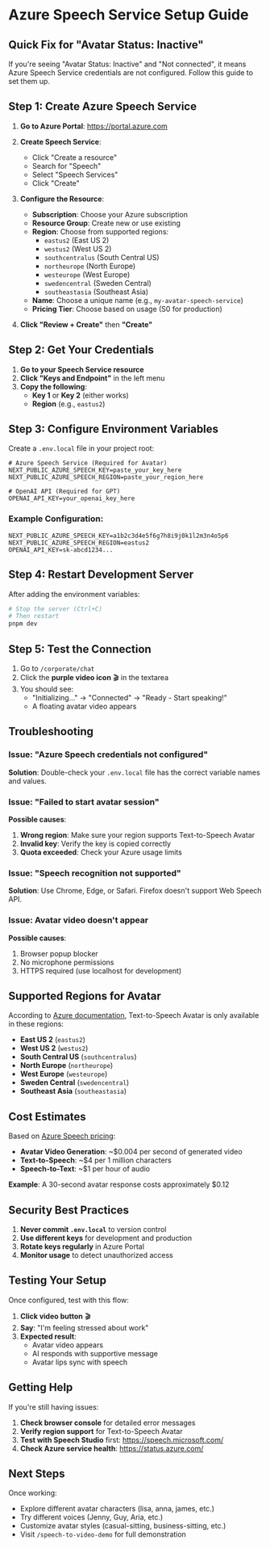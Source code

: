 # Azure Speech Service Setup Guide

## Quick Fix for "Avatar Status: Inactive"

If you're seeing "Avatar Status: Inactive" and "Not connected", it means Azure Speech Service credentials are not configured. Follow this guide to set them up.

## Step 1: Create Azure Speech Service

1. **Go to Azure Portal**: https://portal.azure.com
2. **Create Speech Service**:
   - Click "Create a resource"
   - Search for "Speech" 
   - Select "Speech Services"
   - Click "Create"

3. **Configure the Resource**:
   - **Subscription**: Choose your Azure subscription
   - **Resource Group**: Create new or use existing
   - **Region**: Choose from supported regions:
     - `eastus2` (East US 2) 
     - `westus2` (West US 2)
     - `southcentralus` (South Central US)
     - `northeurope` (North Europe)
     - `westeurope` (West Europe)
     - `swedencentral` (Sweden Central)
     - `southeastasia` (Southeast Asia)
   - **Name**: Choose a unique name (e.g., `my-avatar-speech-service`)
   - **Pricing Tier**: Choose based on usage (S0 for production)

4. **Click "Review + Create"** then **"Create"**

## Step 2: Get Your Credentials

1. **Go to your Speech Service resource**
2. **Click "Keys and Endpoint"** in the left menu
3. **Copy the following**:
   - **Key 1** or **Key 2** (either works)
   - **Region** (e.g., `eastus2`)

## Step 3: Configure Environment Variables

Create a `.env.local` file in your project root:

```env
# Azure Speech Service (Required for Avatar)
NEXT_PUBLIC_AZURE_SPEECH_KEY=paste_your_key_here
NEXT_PUBLIC_AZURE_SPEECH_REGION=paste_your_region_here

# OpenAI API (Required for GPT)
OPENAI_API_KEY=your_openai_key_here
```

### Example Configuration:
```env
NEXT_PUBLIC_AZURE_SPEECH_KEY=a1b2c3d4e5f6g7h8i9j0k1l2m3n4o5p6
NEXT_PUBLIC_AZURE_SPEECH_REGION=eastus2
OPENAI_API_KEY=sk-abcd1234...
```

## Step 4: Restart Development Server

After adding the environment variables:

```bash
# Stop the server (Ctrl+C)
# Then restart
pnpm dev
```

## Step 5: Test the Connection

1. Go to `/corporate/chat`
2. Click the **purple video icon** 🎬 in the textarea
3. You should see:
   - "Initializing..." → "Connected" → "Ready - Start speaking!"
   - A floating avatar video appears

## Troubleshooting

### Issue: "Azure Speech credentials not configured"
**Solution**: Double-check your `.env.local` file has the correct variable names and values.

### Issue: "Failed to start avatar session"
**Possible causes**:
1. **Wrong region**: Make sure your region supports Text-to-Speech Avatar
2. **Invalid key**: Verify the key is copied correctly
3. **Quota exceeded**: Check your Azure usage limits

### Issue: "Speech recognition not supported"
**Solution**: Use Chrome, Edge, or Safari. Firefox doesn't support Web Speech API.

### Issue: Avatar video doesn't appear
**Possible causes**:
1. Browser popup blocker
2. No microphone permissions
3. HTTPS required (use localhost for development)

## Supported Regions for Avatar

According to [Azure documentation](https://learn.microsoft.com/en-us/azure/ai-services/speech-service/text-to-speech-avatar/what-is-text-to-speech-avatar), Text-to-Speech Avatar is only available in these regions:

- **East US 2** (`eastus2`)
- **West US 2** (`westus2`) 
- **South Central US** (`southcentralus`)
- **North Europe** (`northeurope`)
- **West Europe** (`westeurope`)
- **Sweden Central** (`swedencentral`)
- **Southeast Asia** (`southeastasia`)

## Cost Estimates

Based on [Azure Speech pricing](https://azure.microsoft.com/en-us/pricing/details/cognitive-services/speech-services/):

- **Avatar Video Generation**: ~$0.004 per second of generated video
- **Text-to-Speech**: ~$4 per 1 million characters
- **Speech-to-Text**: ~$1 per hour of audio

**Example**: A 30-second avatar response costs approximately $0.12

## Security Best Practices

1. **Never commit `.env.local`** to version control
2. **Use different keys** for development and production
3. **Rotate keys regularly** in Azure Portal
4. **Monitor usage** to detect unauthorized access

## Testing Your Setup

Once configured, test with this flow:

1. **Click video button** 🎬
2. **Say**: "I'm feeling stressed about work"
3. **Expected result**: 
   - Avatar video appears
   - AI responds with supportive message
   - Avatar lips sync with speech

## Getting Help

If you're still having issues:

1. **Check browser console** for detailed error messages
2. **Verify region support** for Text-to-Speech Avatar
3. **Test with Speech Studio** first: https://speech.microsoft.com/
4. **Check Azure service health**: https://status.azure.com/

## Next Steps

Once working:
- Explore different avatar characters (lisa, anna, james, etc.)
- Try different voices (Jenny, Guy, Aria, etc.)
- Customize avatar styles (casual-sitting, business-sitting, etc.)
- Visit `/speech-to-video-demo` for full demonstration
